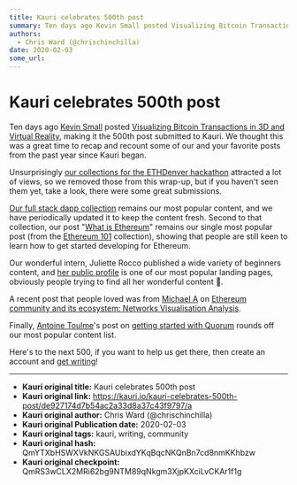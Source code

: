 ```yaml
---
title: Kauri celebrates 500th post
summary: Ten days ago Kevin Small posted Visualizing Bitcoin Transactions in 3D and Virtual Reality, making it the 500th post submitted to Kauri. We thought this was a great time to recap and recount some of our and your favorite posts from the past year since Kauri began. Unsurprisingly our collections for the ETHDenver hackathon attracted a lot of views, so we removed those from this wrap-up, but if you havent seen them yet, take a look, there were some great submissions. Our full stack dapp collection
authors:
  - Chris Ward (@chrischinchilla)
date: 2020-02-03
some_url: 
---
```


# Kauri celebrates 500th post


Ten days ago [Kevin Small](https://kauri.io/public-profile/043f19855cc8b31941f72d4728a4d32c0476a70d) posted [Visualizing Bitcoin Transactions in 3D and Virtual Reality](https://kauri.io/article/ef32ddae59094e8b99c92131b9148200), making it the 500th post submitted to Kauri. We thought this was a great time to recap and recount some of our and your favorite posts from the past year since Kauri began.

Unsurprisingly [our collections for the ETHDenver hackathon](https://kauri.io/search-results?q=ethdenver) attracted a lot of views, so we removed those from this wrap-up, but if you haven't seen them yet, take a look, there were some great submissions.

[Our full stack dapp collection](https://kauri.io/collection/5b8e401ee727370001c942e3/full-stack-dapp-tutorial-series) remains our most popular content, and we have periodically updated it to keep the content fresh. Second to that collection, our post "[What is Ethereum](https://kauri.io/article/67a81d8746ee4b49ba19447e8e2a983e/v7/ethereum-101-part-1-what-is-ethereum)" remains our single most popular post (from the [Ethereum 101](https://kauri.io/collection/5bb65f0f4f34080001731dc2/ethereum-101) collection), showing that people are still keen to learn how to get started developing for Ethereum.

Our wonderful intern, Juliette Rocco published a wide variety of beginners content, and [her public profile](/public-profile/dd23401dcab425f0a435eb7a86c77c5e8513bead) is one of our most popular landing pages, obviously people trying to find all her wonderful content 👏.

A recent post that people loved was from [Michael A](https://kauri.io/public-profile/2e34cdb393c08086e759e3d186b3b4fb2ca5b1b2) on [Ethereum community and its ecosystem: Networks Visualisation Analysis](https://kauri.io/article/cd37b69782ee45d6a96caa6e1ab43f42).

Finally, [Antoine Toulme](https://kauri.io/public-profile/c82a6220398714f74e2d929309f4c5b1d4f7b0f6)'s post on [getting started with Quorum](https://kauri.io/article/97e916abb4b5431bbb297f42d0ce8b88/quorum-how-to) rounds off our most popular content list.

Here's to the next 500, if you want to help us get there, then create an account and [get writing](https://kauri.io/article/cc1cefd3523b4faeafc700a44698e43d/v3/writing-on-kauri)!


---

- **Kauri original title:** Kauri celebrates 500th post
- **Kauri original link:** https://kauri.io/kauri-celebrates-500th-post/de927174d7b54ac2a33d8a37c43f9797/a
- **Kauri original author:** Chris Ward (@chrischinchilla)
- **Kauri original Publication date:** 2020-02-03
- **Kauri original tags:** kauri, writing, community
- **Kauri original hash:** QmYTXbHSWXVkNKGSAUbixdYKqBqcNKQnBn7cd8nmKKhbzw
- **Kauri original checkpoint:** QmRS3wCLX2MRi62bg9NTM89qNkgm3XjpKXciLvCKAr1f1g



